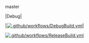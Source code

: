 master

|Debug|

|[![.github/workflows/DebugBuild.yml](https://github.com/ikedaShuya/CG2/actions/workflows/DebugBuild.yml/badge.svg?branch=master)](https://github.com/ikedaShuya/CG2/actions/workflows/DebugBuild.yml)|


[![.github/workflows/ReleaseBuild.yml](https://github.com/ikedaShuya/CG2/actions/workflows/ReleaseBuild.yml/badge.svg?branch=master)](https://github.com/ikedaShuya/CG2/actions/workflows/ReleaseBuild.yml)
